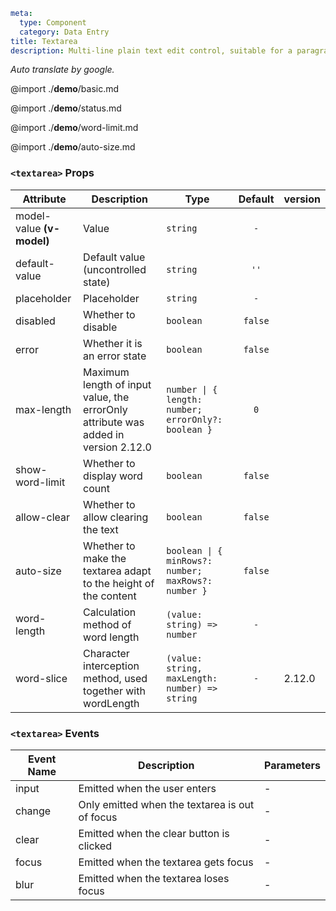 ```yaml
meta:
  type: Component
  category: Data Entry
title: Textarea
description: Multi-line plain text edit control, suitable for a paragraph of opinion in the comment or feedback form.
```

*Auto translate by google.*

@import ./__demo__/basic.md

@import ./__demo__/status.md

@import ./__demo__/word-limit.md

@import ./__demo__/auto-size.md


### `<textarea>` Props

|Attribute|Description|Type|Default|version|
|---|---|---|:---:|:---|
|model-value **(v-model)**|Value|`string`|`-`||
|default-value|Default value (uncontrolled state)|`string`|`''`||
|placeholder|Placeholder|`string`|`-`||
|disabled|Whether to disable|`boolean`|`false`||
|error|Whether it is an error state|`boolean`|`false`||
|max-length|Maximum length of input value, the errorOnly attribute was added in version 2.12.0|`number \| { length: number; errorOnly?: boolean }`|`0`||
|show-word-limit|Whether to display word count|`boolean`|`false`||
|allow-clear|Whether to allow clearing the text|`boolean`|`false`||
|auto-size|Whether to make the textarea adapt to the height of the content|`boolean \| { minRows?: number; maxRows?: number }`|`false`||
|word-length|Calculation method of word length|`(value: string) => number`|`-`||
|word-slice|Character interception method, used together with wordLength|`(value: string, maxLength: number) => string`|`-`|2.12.0|
### `<textarea>` Events

|Event Name|Description|Parameters|
|---|---|---|
|input|Emitted when the user enters|-|
|change|Only emitted when the textarea is out of focus|-|
|clear|Emitted when the clear button is clicked|-|
|focus|Emitted when the textarea gets focus|-|
|blur|Emitted when the textarea loses focus|-|


